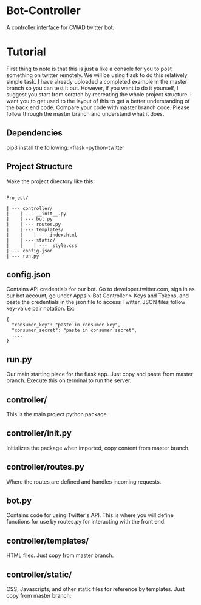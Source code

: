 # Bot-Controller
A controller interface for CWAD twitter bot.

# Tutorial

First thing to note is that this is just a like a console for you to post something on twitter remotely.
We will be using flask to do this relatively simple task. I have already uploaded a completed example in
the master branch so you can test it out. However, if you want to do it yourself, I suggest you start from
scratch by recreating the whole project structure. I want you to get used to the layout of this to get a 
better understanding of the back end code. Compare your code with master branch code. Please follow through
the master branch and understand what it does.

## Dependencies
pip3 install the following:
-flask
-python-twitter

## Project Structure

Make the project directory like this:

```

Project/

| --- controller/
|    | --- __init__.py 
|    | --- bot.py
|    | --- routes.py
|    | --- templates/
|    |    | --- index.html
|    | --- static/
|    |    | ---  style.css
| --- config.json
| --- run.py

```

## config.json

Contains API credentials for our bot. Go to developer.twitter.com, sign in as our bot account, go under 
Apps > Bot Controller > Keys and Tokens, and paste the credentials in the json file to access Twitter.
JSON files follow key-value pair notation. 
Ex: 

```
{
  "consumer_key": "paste in consumer key",
  "consumer_secret": "paste in consumer secret",
  ....
}
```

## run.py 

Our main starting place for the flask app. Just copy and paste from master branch. Execute this on
terminal to run the server.

## controller/

This is the main project python package.

## controller/__init__.py

Initializes the package when imported, copy content from master branch.

## controller/routes.py

Where the routes are defined and handles incoming requests. 

## bot.py 

Contains code for using Twitter's API. This is where you will define functions for use by routes.py
for interacting with the front end.

## controller/templates/

HTML files. Just copy from master branch.

## controller/static/

CSS, Javascripts, and other static files for reference by templates. Just copy from master branch.
